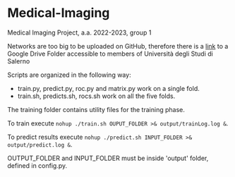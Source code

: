 # Medical-Imaging
Medical Imaging Project, a.a. 2022-2023, group 1

Networks are too big to be uploaded on GitHub, therefore there is a [link](https://drive.google.com/drive/folders/1ucfmfyq5BV9XNvvPFlwA5JQjxJ__9RKQ?usp=share_link) to a Google Drive Folder accessible to members of Università degli Studi di Salerno

Scripts are organized in the following way:
  - train.py, predict.py, roc.py and matrix.py work on a single fold.
  - train.sh, predicts.sh, rocs.sh work on all the five folds.

The training folder contains utility files for the training phase.

To train execute ```nohup ./train.sh OUPUT_FOLDER >& output/trainLog.log &```.

To predict results execute ```nohup ./predict.sh INPUT_FOLDER >& output/predict.log &```.

OUTPUT_FOLDER and INPUT_FOLDER must be inside 'output' folder, defined in config.py.
